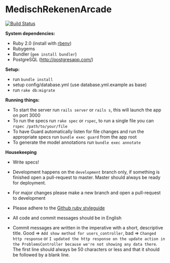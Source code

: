 MedischRekenenArcade
====================


[![Build Status](https://magnum.travis-ci.com/DefactoSoftware/MedischRekenenArcade.png?token=DyMYzapeFyRPapys4APx&branch=development)](https://magnum.travis-ci.com/DefactoSoftware/MedischRekenenArcade)

**System dependencies:**
- Ruby 2.0 (install with [rbenv](https://github.com/sstephenson/rbenv))
- Rubygems
- Bundler (`gem install bundler`)
- PostgreSQL (http://postgresapp.com/)

**Setup:**
- run `bundle install`
- setup config/database.yml (use database.yml.example as base)
- run `rake db:migrate`

**Running things:**
- To start the server run `rails server` or `rails s`, this will launch the app on port 3000
- To run the specs run `rake spec` or `rspec`, to run a single file you can `rspec /path/to/your/file`
- To have Guard automatically listen for file changes and run the appropriate specs run `bundle exec guard` from the app root
- To generate the model annotations run `bundle exec annotate`

**Housekeeping**
- Write specs!
- Development happens on the `development` branch only, if something is finished open a pull-request to master. Master should always be ready for deployment.
- For major changes please make a new branch and open a pull-request to development
- Please adhere to the [Github ruby styleguide](https://github.com/styleguide/ruby)

- All code and commit messages should be in English
- Commit messages are written in the imperative with a short, descriptive title. Good => `Add show method for users_controller`, bad => `Changed http response` or `I updated the http response on the update action in the ProblemsController because we're not showing any data there`. The first line should always be 50 characters or less and that it should be followed by a blank line.
